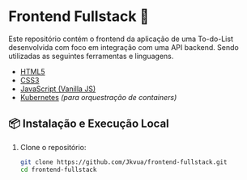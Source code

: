 # Frontend Fullstack 🚀

Este repositório contém o frontend da aplicação de uma To-do-List desenvolvida com foco em integração com uma API backend. Sendo utilizadas as seguintes ferramentas e linguagens.
- [HTML5](https://developer.mozilla.org/pt-BR/docs/Web/HTML)
- [CSS3](https://developer.mozilla.org/pt-BR/docs/Web/CSS)
- [JavaScript (Vanilla JS)](https://developer.mozilla.org/pt-BR/docs/Web/JavaScript)
- [Kubernetes](https://kubernetes.io/) *(para orquestração de containers)*

## 📦 Instalação e Execução Local

1. Clone o repositório:
   ```bash
   git clone https://github.com/Jkvua/frontend-fullstack.git
   cd frontend-fullstack
